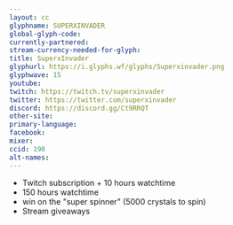 ```yaml
---
layout: cc
glyphname: SUPERXINVADER
global-glyph-code: 
currently-partnered: 
stream-currency-needed-for-glyph: 
title: SuperxInvader
glyphurl: https://i.glyphs.wf/glyphs/Superxinvader.png
glyphwave: 15
youtube: 
twitch: https://twitch.tv/superxinvader
twitter: https://twitter.com/superxinvader
discord: https://discord.gg/Ct9RRQT
other-site: 
primary-language: 
facebook: 
mixer: 
ccid: 190
alt-names: 
---
```

* Twitch subscription + 10 hours watchtime
* 150 hours watchtime
* win on the "super spinner" (5000 crystals to spin)
* Stream giveaways
